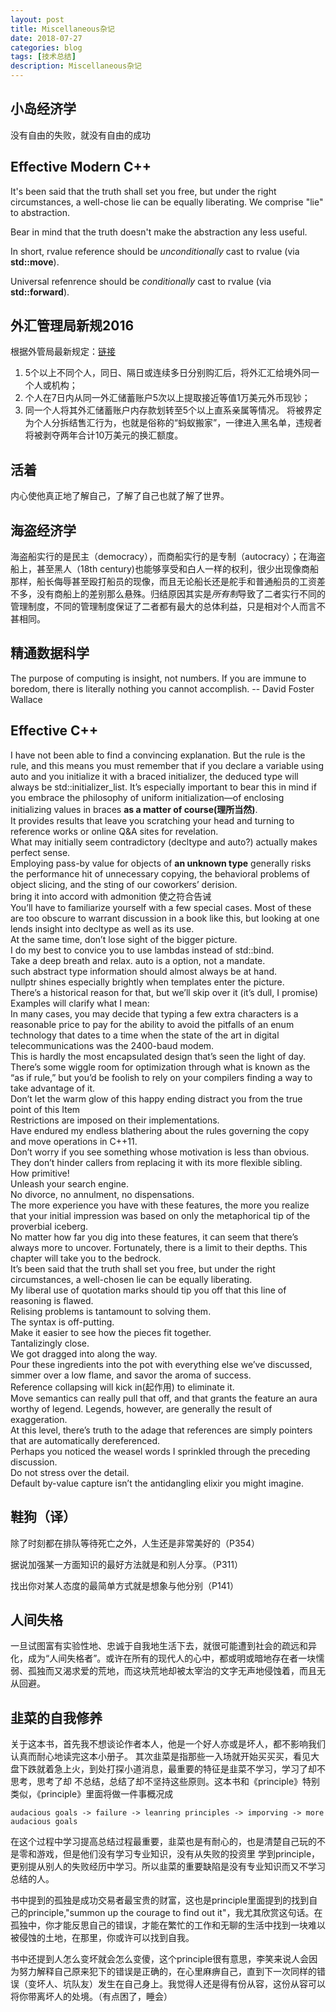 ```yaml
---
layout: post
title: Miscellaneous杂记
date: 2018-07-27
categories: blog
tags: [技术总结]
description: Miscellaneous杂记
---
```


## 小岛经济学

没有自由的失败，就没有自由的成功

## Effective Modern C++

It's been said that the truth shall set you free, but under the right circumstances, a well-chose lie can be equally liberating. We comprise "lie" to abstraction.

Bear in mind that the truth doesn't make the abstraction any less useful.

In short, rvalue reference should be *unconditionally* cast to rvalue (via **std::move**).

Universal refenrence should be *conditionally* cast to rvalue (via **std::forward**).

## 外汇管理局新规2016

根据外管局最新规定：[链接](https://xueqiu.com/5514474822/66337756)

1. 5个以上不同个人，同日、隔日或连续多日分别购汇后，将外汇汇给境外同一个人或机构；
2. 个人在7日内从同一外汇储蓄账户5次以上提取接近等值1万美元外币现钞；
3. 同一个人将其外汇储蓄账户内存款划转至5个以上直系亲属等情况。
将被界定为个人分拆结售汇行为，也就是俗称的“蚂蚁搬家”，一律进入黑名单，违规者将被剥夺两年合计10万美元的换汇额度。

## 活着

内心使他真正地了解自己，了解了自己也就了解了世界。

## 海盗经济学

海盗船实行的是民主（democracy），而商船实行的是专制（autocracy）；在海盗船上，甚至黑人（18th century)也能够享受和白人一样的权利，很少出现像商船那样，船长侮辱甚至殴打船员的现像，而且无论船长还是舵手和普通船员的工资差不多，没有商船上的差别那么悬殊。归结原因其实是*所有制*导致了二者实行不同的管理制度，不同的管理制度保证了二者都有最大的总体利益，只是相对个人而言不甚相同。

## 精通数据科学
The purpose of computing is insight, not numbers.
If you are immune to boredom, there is literally nothing you cannot accomplish. -- David Foster Wallace

## Effective C++
I have not been able to find a convincing explanation. But the rule is the rule, and this means you must
remember that if you declare a variable using auto and you initialize it with a braced initializer, the deduced type will always be std::initializer_list. It’s especially important to bear this in mind if you embrace the philosophy of uniform initialization—of enclosing initializing values in braces **as a matter of course(理所当然)**.  
It provides results that leave you scratching your head and turning to reference works or online Q&A sites for revelation.  
What may initially seem contradictory (decltype and auto?) actually makes perfect sense.  
Employing pass-by value for objects of **an unknown type** generally risks the performance hit of unnecessary
copying, the behavioral problems of object slicing, and the sting of our coworkers’ derision.  
bring it into accord with admonition 使之符合告诫  
You’ll have to familiarize yourself with a few special cases. Most of these are too obscure to warrant discussion in a book like this, but looking at one lends insight into decltype as well as its use.  
At the same time, don’t lose sight of the bigger picture.  
I do my best to convice you to use lambdas instead of std::bind.  
Take a deep breath and relax. auto is a option, not a mandate.  
such abstract type information should almost always be at hand.  
nullptr shines especially brightly when templates enter the picture.  
There’s a historical reason for that, but we’ll skip over it (it’s dull, I promise)  
Examples will clarify what I mean:  
In many cases, you may decide that typing a few extra characters is a reasonable price to pay for the ability to avoid the pitfalls of an enum technology that dates to a time when the state of the art in digital telecommunications was the 2400-baud modem.  
This is hardly the most encapsulated design that’s seen the light of day.  
There’s some wiggle room for optimization through what is known as the “as if rule,” but you’d be foolish
to rely on your compilers finding a way to take advantage of it.  
Don’t let the warm glow of this happy ending distract you from the true point of this Item  
Restrictions are imposed on their implementations.  
Have endured my endless blathering about the rules governing the copy and move operations in C++11.  
Don’t worry if you see something whose motivation is less than obvious.  
They don’t hinder callers from replacing it with its more flexible sibling.  
How primitive!  
Unleash your search engine.  
No divorce, no annulment, no dispensations.  
The more experience you have with these features, the more you realize that your initial impression was based on only the metaphorical tip of the proverbial iceberg.  
No matter how far you dig into these features, it can seem that there’s always more to uncover. Fortunately, there is a limit to their depths. This chapter will take you to the bedrock.  
It’s been said that the truth shall set you free, but under the right circumstances, a well-chosen lie can be equally liberating.  
My liberal use of quotation marks should tip you off that this line of reasoning is flawed.  
Relising problems is tantamount to solving them.  
The syntax is off-putting.  
Make it easier to see how the pieces fit together.  
Tantalizingly close.  
We got dragged into along the way.  
Pour these ingredients into the pot with everything else we’ve discussed, simmer over a low flame, and savor the aroma of success.  
Reference collapsing will kick in(起作用) to eliminate it.  
Move semantics can really pull that off, and that grants the feature an aura worthy of legend. Legends, however, are generally the result of exaggeration.  
At this level, there’s truth to the adage that references are simply pointers that are automatically dereferenced.  
Perhaps you noticed the weasel words I sprinkled through the preceding discussion.  
Do not stress over the detail.  
Default by-value capture isn’t the antidangling elixir you might imagine.  

## 鞋狗（译）

除了时刻都在排队等待死亡之外，人生还是非常美好的（P354）

据说加强某一方面知识的最好方法就是和别人分享。（P311）

找出你对某人态度的最简单方式就是想象与他分别（P141）

## 人间失格

一旦试图富有实验性地、忠诚于自我地生活下去，就很可能遭到社会的疏远和异化，成为“人间失格者”。或许在所有的现代人的心中，都或明或暗地存在者一块懦弱、孤独而又渴求爱的荒地，而这块荒地却被太宰治的文字无声地侵蚀着，而且无从回避。

## 韭菜的自我修养

关于这本书，首先我不想谈论作者本人，他是一个好人亦或是坏人，都不影响我们认真而耐心地读完这本小册子。
其次韭菜是指那些一入场就开始买买买，看见大盘下跌就着急上火，到处打探小道消息，最重要的特征是韭菜不学习，学习了却不思考，思考了却
不总结，总结了却不坚持这些原则。这本书和《principle》特别类似，《principle》里面将做一件事概况成
```
audacious goals -> failure -> leanring principles -> imporving -> more audacious goals
```
在这个过程中学习提高总结过程最重要，韭菜也是有耐心的，也是清楚自己玩的不是零和游戏，但是他们没有学习专业知识，没有从失败的投资里
学到principle，更别提从别人的失败经历中学习。所以韭菜的重要缺陷是没有专业知识而又不学习总结的人。

书中提到的孤独是成功交易者最宝贵的财富，这也是principle里面提到的找到自己的principle,"summon up the courage to find out it"，我尤其欣赏这句话。在孤独中，你才能反思自己的错误，才能在繁忙的工作和无聊的生活中找到一块难以被侵蚀的土地，在那里，你或许可以找到自我。

书中还提到人怎么变坏就会怎么变傻，这个principle很有意思，李笑来说人会因为努力解释自己原来犯下的错误是正确的，在心里麻痹自己，直到下一次同样的错误（变坏人、坑队友）发生在自己身上。我觉得人还是得有份从容，这份从容可以将你带离坏人的处境。（有点困了，睡会）
